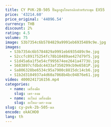```yaml
---
title: CY PVK-2B-505 ปั๊มลูกสูบไฮดรอลิกสําหรับรถขุด EX55
price: '43214.60'
price_original: '44096.54'
currency: THB
discount: 2%
rating: 4.5
volume: 75
image: S3b7354c6b5784829a9991eb6935489c9e.jpg
images:
  - S3b7354c6b5784829a9991eb6935489c9e.jpg
  - S2ccfc89175254fc78b18489ae427d79f5.jpg
  - S1d45a6a1f5e54cf995674ee2641a4773U.jpg
  - S683897cfdbdc4433af350299cb9e6581P.jpg
  - Sa806328be6534c95a7900c8815dc14cb6.jpg
  - S1b2d3104937a4d60a7068b4bc04876e61.jpg
video: 4000241716156.mp4
categories:
  - name: เครื่องมือ
    slug: เคร-องม
  - name: อะไหล่ เครื่องมือ
    slug: อะไหล-เคร-องม
slug: cy-pvk-2b-505-มล
encode: okACHO0
lang: th
---
```

  